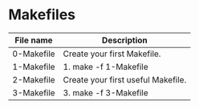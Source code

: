 # Makefiles

| File name  | Description                        |
| ---------- | ---------------------------------- |
| 0-Makefile | Create your first Makefile.        |
| 1-Makefile | 1. make -f 1-Makefile              |
| 2-Makefile | Create your first useful Makefile. |
| 3-Makefile | 3. make -f 3-Makefile              |
